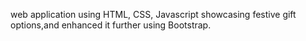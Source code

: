 web application using HTML, CSS, Javascript showcasing festive gift options,and enhanced it further using Bootstrap.
